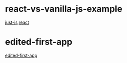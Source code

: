# react-vs-vanilla-js-example

[just-js](https://sathish-kumar-repo.github.io/just-js-twrjfmu/)
[react](https://sathish-kumar-repo.github.io/react-twrjfmu/)

# edited-first-app

[edited-first-app](https://sathish-kumar-repo.github.io/edited-first-app-twrjfmu/)
